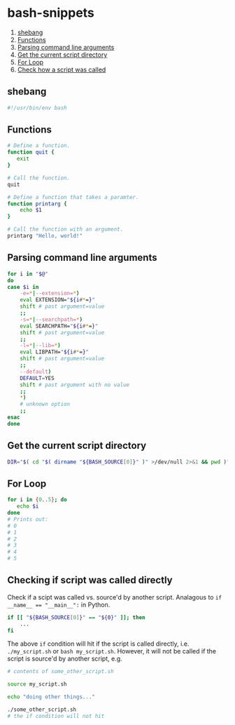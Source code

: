 # bash-snippets

1. [shebang](#shebang)
1. [Functions](#functions)
1. [Parsing command line arguments](#parsing-command-line-arguments)
1. [Get the current script directory](#get-the-current-script-directory)
1. [For Loop](#for-loop)
1. [Check how a script was called](#checking-if-script-was-called-directly)

## shebang

```bash
#!/usr/bin/env bash
```

## Functions

```bash
# Define a function.
function quit {
   exit
}

# Call the function.
quit

# Define a function that takes a paramter.
function printarg {
    echo $1
}

# Call the function with an argument.
printarg "Hello, world!"
```

## Parsing command line arguments

```bash
for i in "$@"
do
case $i in
    -e=*|--extension=*)
    eval EXTENSION="${i#*=}"
    shift # past argument=value
    ;;
    -s=*|--searchpath=*)
    eval SEARCHPATH="${i#*=}"
    shift # past argument=value
    ;;
    -l=*|--lib=*)
    eval LIBPATH="${i#*=}"
    shift # past argument=value
    ;;
    --default)
    DEFAULT=YES
    shift # past argument with no value
    ;;
    *)
    # unknown option
    ;;
esac
done
```

## Get the current script directory

```bash
DIR="$( cd "$( dirname "${BASH_SOURCE[0]}" )" >/dev/null 2>&1 && pwd )"
```

## For Loop

```bash
for i in {0..5}; do
   echo $i
done
# Prints out:
# 0
# 1
# 2
# 3
# 4
# 5
```

## Checking if script was called directly

Check if a scipt was called vs. source'd by another script. Analagous to `if __name__ == "__main__":` in Python.

```bash
if [[ "${BASH_SOURCE[0]}" == "${0}" ]]; then
    ...
fi
```

The above `if` condition will hit if the script is called directly, i.e. `./my_script.sh` or `bash my_script.sh`. However, it will not be called if the script is source'd by another script, e.g.

```bash
# contents of some_other_script.sh

source my_script.sh

echo "doing other things..."
```

```bash
./some_other_script.sh
# the if condition will not hit
```
